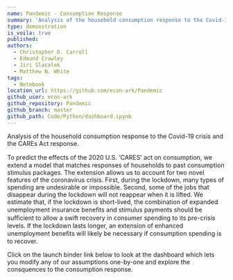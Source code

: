 ```yaml
---
name: Pandemic - Consumption Response
summary: 'Analysis of the household consumption response to the Covid-19 crisis and the CAREs Act response'
type: demonstration
is_voila: true
published:
authors:
  - Christopher D. Carroll
  - Edmund Crawley
  - Jiri Slacalek
  - Matthew N. White
tags:
  - Notebook
location_url: https://github.com/econ-ark/Pandemic
github_user: econ-ark
github_repository: Pandemic
github_branch: master
github_path: Code/Python/dashboard.ipynb
---
```


Analysis of the household consumption response to the Covid-19 crisis and the CAREs Act response.

To predict the eﬀects of the 2020 U.S. ‘CARES’ act on consumption, we extend a model that matches responses of households to past consumption stimulus packages. The extension allows us to account for two novel features of the coronavirus crisis. First, during the lockdown, many types of spending are undesirable or impossible. Second, some of the jobs that disappear during the lockdown will not reappear when it is lifted. We estimate that, if the lockdown is short-lived, the combination of expanded unemployment insurance beneﬁts and stimulus payments should be suﬃcient to allow a swift recovery in consumer spending to its pre-crisis levels. If the lockdown lasts longer, an extension of enhanced unemployment beneﬁts will likely be necessary if consumption spending is to recover.

Click on the launch binder link below to look at the dashboard which lets you modify any of our assumptions one-by-one and explore the consquences to the consumption response. 


